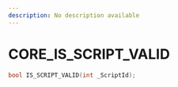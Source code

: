 ```yaml
---
description: No description available 
---
```


# CORE\_IS_SCRIPT_VALID

```cpp
bool IS_SCRIPT_VALID(int _ScriptId);
```